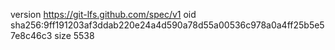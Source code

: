 version https://git-lfs.github.com/spec/v1
oid sha256:9ff191203af3ddab220e24a4d590a78d55a00536c978a0a4ff25b5e57e8c46c3
size 5538
